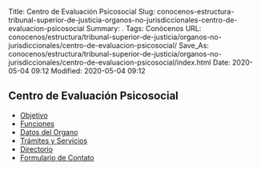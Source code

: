 Title: Centro de Evaluación Psicosocial
Slug: conocenos-estructura-tribunal-superior-de-justicia-organos-no-jurisdiccionales-centro-de-evaluacion-psicosocial
Summary: .
Tags: Conócenos
URL: conocenos/estructura/tribunal-superior-de-justicia/organos-no-jurisdiccionales/centro-de-evaluacion-psicosocial/
Save_As: conocenos/estructura/tribunal-superior-de-justicia/organos-no-jurisdiccionales/centro-de-evaluacion-psicosocial/index.html
Date: 2020-05-04 09:12
Modified: 2020-05-04 09:12



## Centro de Evaluación Psicosocial

* [Objetivo](objetivo/)
* [Funciones](funciones/)
* [Datos del Organo](datos-del-organo/)
* [Trámites y Servicios](trámites-y-servicios/)
* [Directorio](directorio/)
* [Formulario de Contato](formulario-de-contacto/)




